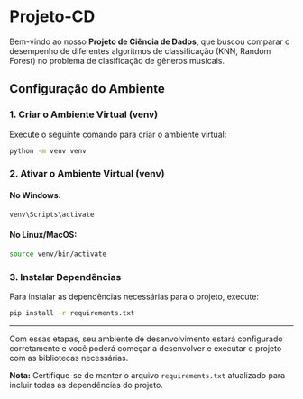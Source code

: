 
# Projeto-CD

Bem-vindo ao nosso **Projeto de Ciência de Dados**, que buscou comparar o desempenho de diferentes algoritmos de classificação (KNN, Random Forest) no problema de clasificação de gêneros musicais.

## Configuração do Ambiente

### 1. Criar o Ambiente Virtual (venv)

Execute o seguinte comando para criar o ambiente virtual:

```bash
python -m venv venv
```

### 2. Ativar o Ambiente Virtual (venv)

#### No Windows:
```bash
venv\Scripts\activate
```

#### No Linux/MacOS:
```bash
source venv/bin/activate
```

### 3. Instalar Dependências

Para instalar as dependências necessárias para o projeto, execute:

```bash
pip install -r requirements.txt
```

---

Com essas etapas, seu ambiente de desenvolvimento estará configurado corretamente e você poderá começar a desenvolver e executar o projeto com as bibliotecas necessárias.

**Nota:** Certifique-se de manter o arquivo `requirements.txt` atualizado para incluir todas as dependências do projeto.
